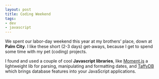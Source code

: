 ```yaml
---
layout: post
title: Coding Weekend
tags:
- dev
- javascript
---
```


We spent our labor-day weekend this year at my brothers' place, down at **Palm City**. I like these short (2-3 days) get-aways, because I get to spend some time with my pet (coding) projects. 

I found and used a couple of cool **Javascript libraries**, like [Moment.js](http://momentjs.com/) a lightweight lib for parsing, manipulating and formatting dates, and [TaffyDB](http://www.taffydb.com/) which brings database features into your JavaScript applications.
